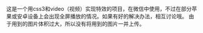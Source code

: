 这是一个用css3和video（视频）实现特效的项目，在微信中使用，不过在部分苹果或安卓设备上会出现全屏播放的情况。如果有好的解决办法，相互讨论哦。
由于用到的图片体积过大，所以没有将用到的图片一并上传。
